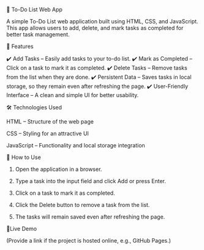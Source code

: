  📝 To-Do List Web App

A simple To-Do List web application built using HTML, CSS, and JavaScript. This app allows users to add, delete, and mark tasks as completed for better task management.

🚀 Features

✔️ Add Tasks – Easily add tasks to your to-do list.
✔️ Mark as Completed – Click on a task to mark it as completed.
✔️ Delete Tasks – Remove tasks from the list when they are done.
✔️ Persistent Data – Saves tasks in local storage, so they remain even after refreshing the page.
✔️ User-Friendly Interface – A clean and simple UI for better usability.

🛠️ Technologies Used

HTML – Structure of the web page

CSS – Styling for an attractive UI

JavaScript – Functionality and local storage integration


🎯 How to Use

1. Open the application in a browser.


2. Type a task into the input field and click Add or press Enter.


3. Click on a task to mark it as completed.


4. Click the Delete button to remove a task from the list.


5. The tasks will remain saved even after refreshing the page.

🚀Live Demo

(Provide a link if the project is hosted online, e.g., GitHub Pages.)
